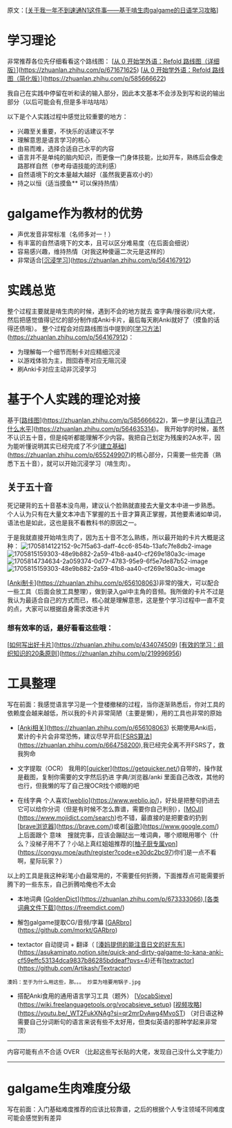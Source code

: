 原文：[[关于我一年不到速通N1这件事——基于啃生肉galgame的日语学习攻略](https://galgame.dev/topic/639/%E5%85%B3%E4%BA%8E%E6%88%91%E4%B8%80%E5%B9%B4%E4%B8%8D%E5%88%B0%E9%80%9F%E9%80%9An1%E8%BF%99%E4%BB%B6%E4%BA%8B-%E5%9F%BA%E4%BA%8E%E5%95%83%E7%94%9F%E8%82%89galgame%E7%9A%84%E6%97%A5%E8%AF%AD%E5%AD%A6%E4%B9%A0%E6%94%BB%E7%95%A5)]
# 学习理论

非常推荐各位先仔细看看这个路线图：
[[从 0 开始学外语：Refold 路线图（详细版）](https://zhuanlan.zhihu.com/p/671671625)](https://zhuanlan.zhihu.com/p/671671625)
[[从 0 开始学外语：Refold 路线图（简化版）](https://zhuanlan.zhihu.com/p/585666622)](https://zhuanlan.zhihu.com/p/585666622)

我自己在实践中停留在听和读的输入部分，因此本文基本不会涉及到写和说的输出部分（以后可能会有,但是多半咕咕咕）

以下是个人实践过程中感觉比较重要的地方：

* 兴趣至关重要，不快乐的话建议不学
* 理解意思是语言学习的核心
* 由易而难，选择合适自己水平的内容
* 语言并不是单纯的脑内知识，而更像一门身体技能，比如开车，熟练后会像走路那样自然（参考母语技能的流利感）
* 自然语境下的文本量越大越好（虽然我更喜欢小的）
* 持之以恒（适当摸鱼** 可以保持热情）

# galgame作为教材的优势

- 声优发音非常标准（名师多对一！）
- 有丰富的自然语境下的文本，且可以区分难易度（在后面会细说）
- 容易感兴趣，维持热情（对我这种傻逼二次元是这样的）
- 非常适合[[沉浸学习](https://zhuanlan.zhihu.com/p/564167912)](https://zhuanlan.zhihu.com/p/564167912)

# 实践总览

整个过程主要就是啃生肉的时候，遇到不会的地方就去 查字典/搜谷歌/问大佬，然后把感觉值得记忆的部分制作成Anki卡片，最后每天刷Anki就好了（摸鱼的话得还债哦）。
整个过程会对应路线图当中提到的[[学习方法](https://zhuanlan.zhihu.com/p/564167912)](https://zhuanlan.zhihu.com/p/564167912)：

- 为理解每一个细节而制卡对应精细沉浸
- 以游戏体验为主，囫囵吞枣对应无阻沉浸
- 刷Anki卡对应主动非沉浸学习

# 基于个人实践的理论对接

基于[[路线图](https://zhuanlan.zhihu.com/p/585666622)](https://zhuanlan.zhihu.com/p/585666622)，第一步是[[认清自己什么水平](https://zhuanlan.zhihu.com/p/564635314)](https://zhuanlan.zhihu.com/p/564635314)。
我开始学的时候，虽然不认识五十音，但是纯听都能理解不少内容。我把自己划定为残废的2A水平，因为能听懂说明其实已经完成了不少[[建立基础](https://zhuanlan.zhihu.com/p/655249907)](https://zhuanlan.zhihu.com/p/655249907)的核心部分，只需要一些完善（熟悉下五十音），就可以开始沉浸学习（啃生肉）。

## 关于五十音

死记硬背的五十音基本没鸟用，建议认个脸熟就直接去大量文本中进一步熟悉。
个人认为只有在大量文本冲击下掌握的五十音才算真正掌握，其他要素诸如单词，语法也是如此，这也是我不看教科书的原因之一。

于是我就直接开始啃生肉了，因为五十音不怎么熟练，所以最开始的卡片大概是这种：
![1705814122152-9c7f5a63-daff-4cc6-854b-13afc7fe8db2-image](https://github.com/lao-mu-ji/breathless.github.io/assets/82713293/41e004ba-81b8-4e7b-820b-e9d947f9dc40)
![1705815159303-48e9b882-2a59-41b8-aa40-cf269e180a3c-image](https://github.com/lao-mu-ji/breathless.github.io/assets/82713293/8ecc406b-cc3f-4f8d-a82e-65df12453191)
![1705814734634-2a059374-0d77-4783-95e9-6f5e7de87b52-image](https://github.com/lao-mu-ji/breathless.github.io/assets/82713293/c66aae23-ce25-43a8-9c8a-93f248a37bd0)
![1705815159303-48e9b882-2a59-41b8-aa40-cf269e180a3c-image](https://github.com/lao-mu-ji/breathless.github.io/assets/82713293/ffd1915f-fa74-4943-ab3d-ed90cb54abe4)

[[Anki制卡](https://zhuanlan.zhihu.com/p/656108063)](https://zhuanlan.zhihu.com/p/656108063)非常的强大，可以配合一些工具（后面会放工具整理），做到录入gal中主角的音频。我所做的卡片不过是我认为最适合自己的方式而已，核心就是理解意思，这是整个学习过程中一直不变的点，大家可以根据自身需求改进卡片

### 想有效率的话，最好看看这些哦：

[[如何写出好卡片](https://zhuanlan.zhihu.com/p/434074509)](https://zhuanlan.zhihu.com/p/434074509)
[[有效的学习：组织知识的20条原则](https://zhuanlan.zhihu.com/p/219996956)](https://zhuanlan.zhihu.com/p/219996956)

# 工具整理

写在前面：我感觉语言学习是一个登楼撤梯的过程，当你逐渐熟悉后，你对工具的依赖度会越来越低，所以我的卡片非常简陋（主要是懒），用的工具也非常的原始

- [[Anki相关](https://zhuanlan.zhihu.com/p/656108063)](https://zhuanlan.zhihu.com/p/656108063)
  长期使用Anki后，累计的卡片会非常恐怖，建议尽早开启[[FSRS算法](https://zhuanlan.zhihu.com/p/664758200)](https://zhuanlan.zhihu.com/p/664758200),我已经完全离不开FSRS了，救我狗命

- 文字提取（OCR）
  我用的[[quicker](https://getquicker.net/)](https://getquicker.net/)自带的，操作就是截图，复制你需要的文字然后扔进 字典/浏览器/anki 里面自己改改，其他的也行，但我懒的写了自己搜OCR找个顺眼的吧

- 在线字典
  个人喜欢[[weblio](https://www.weblio.jp/)](https://www.weblio.jp/)，好处是把整句扔进去它可以给你分词（但是有时候不怎么靠谱，需要你自己判别），[[MOJI](https://www.mojidict.com/search)](https://www.mojidict.com/search)也不错，最直接的是把要查的扔到[[brave浏览器](https://brave.com/)](https://brave.com/)或者[[谷歌](https://www.google.com/)](https://www.google.com/)上后面跟个 意味　搜就完事，应该会蹦跶出一堆词典，哪个顺眼用哪个（什么？没梯子用不了？小站上真红姐姐推荐的[[柚子厨专属vpn](https://congyu.moe/auth/register?code=e30dc2bc97)](https://congyu.moe/auth/register?code=e30dc2bc97)你们是一点不看啊，星际玩家？）

以上的工具是我这种彩笔小白最常用的，不需要任何折腾，下面推荐点可能需要折腾下的一些东东，自己折腾哈俺也不太会

- 本地词典
  [[GoldenDict](https://zhuanlan.zhihu.com/p/673333066)](https://zhuanlan.zhihu.com/p/673333066),[[各类词典文件下载](https://freemdict.com/)](https://freemdict.com/)

- 解包galgame提取CG/音频/字幕
  [[GARbro](https://github.com/morkt/GARbro)](https://github.com/morkt/GARbro)

- textactor 自动提词 + 翻译（
  [[湊妈提供的能注音日文的好东东](https://asukaminato.notion.site/quick-and-dirty-galgame-to-kana-anki-cf59effc53134dca9837b86285bddeaf?pvs=4)](https://asukaminato.notion.site/quick-and-dirty-galgame-to-kana-anki-cf59effc53134dca9837b86285bddeaf?pvs=4)还有[[textractor](https://github.com/Artikash/Textractor)](https://github.com/Artikash/Textractor)

```
湊妈：至于为什么用这些，那。。。 炒菜为啥要用锅子.jpg
```

- 搭配Anki食用的通用语言学习工具（题外）
  [[VocabSieve](https://wiki.freelanguagetools.org/vocabsieve_setup)](https://wiki.freelanguagetools.org/vocabsieve_setup)
  [[视频攻略](https://youtu.be/_WT2FukXNAg?si=qr2mrDvAwg4MvoST)](https://youtu.be/_WT2FukXNAg?si=qr2mrDvAwg4MvoST)
  （对日语这种需要自己分词断句的语言来说有些不太好用，但类似英语的那种学起来非常顶）

***

内容可能有点不合适
OVER
（比起这些写长贴的大佬，发现自己没什么文字能力）

***

# galgame生肉难度分级

写在前面：入门基础难度推荐的应该比较靠谱，之后的根据个人专注领域不同难度可能会感觉到有差异